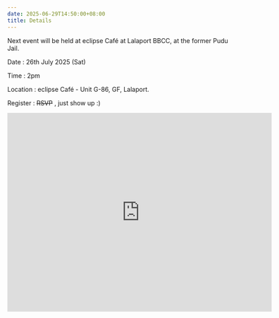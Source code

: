 ```yaml
---
date: 2025-06-29T14:50:00+08:00
title: Details
---
```


Next event will be held at eclipse Café at Lalaport BBCC, at the former Pudu Jail. 

Date      : 26th July 2025 (Sat)

Time      : 2pm

Location  : eclipse Café - Unit G-86, GF, Lalaport. 

Register     : ~~RSVP~~ , just show up :)

<iframe src="https://www.google.com/maps/embed?pb=!1m18!1m12!1m3!1d3983.8299557898076!2d101.70776289999999!3d3.1395652999999997!2m3!1f0!2f0!3f0!3m2!1i1024!2i768!4f13.1!3m3!1m2!1s0x31cc37aa9e580737%3A0xb94c6845a4253e43!2seclipse%20cafe%20%26%20meal!5e0!3m2!1sen!2smy!4v1754102995558!5m2!1sen!2smy" width="600" height="450" style="border:0;" allowfullscreen="" loading="lazy" referrerpolicy="no-referrer-when-downgrade"></iframe>
